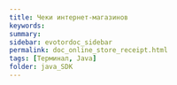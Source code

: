 ```yaml
---
title: Чеки интернет-магазинов
keywords:
summary:
sidebar: evotordoc_sidebar
permalink: doc_online_store_receipt.html
tags: [Терминал, Java]
folder: java_SDK
---
```

